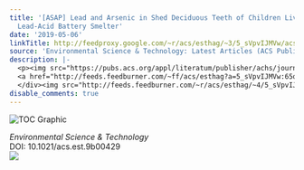 ```yaml
---
title: '[ASAP] Lead and Arsenic in Shed Deciduous Teeth of Children Living Near a
  Lead-Acid Battery Smelter'
date: '2019-05-06'
linkTitle: http://feedproxy.google.com/~r/acs/esthag/~3/5_sVpvIJMVw/acs.est.9b00429
source: 'Environmental Science & Technology: Latest Articles (ACS Publications)'
description: |-
  <p><img src="https://pubs.acs.org/appl/literatum/publisher/achs/journals/content/esthag/0/esthag.ahead-of-print/acs.est.9b00429/20190503/images/medium/es-2019-004293_0003.gif" alt="TOC Graphic"/></p><div><cite>Environmental Science & Technology</cite></div><div>DOI: 10.1021/acs.est.9b00429</div><div class="feedflare">
  <a href="http://feeds.feedburner.com/~ff/acs/esthag?a=5_sVpvIJMVw:65qa6PkPfKQ:yIl2AUoC8zA"><img src="http://feeds.feedburner.com/~ff/acs/esthag?d=yIl2AUoC8zA" border="0"></img></a>
  </div><img src="http://feeds.feedburner.com/~r/acs/esthag/~4/5_sVpvIJMVw" height="1" width="1" ...
disable_comments: true
---
```

<p><img src="https://pubs.acs.org/appl/literatum/publisher/achs/journals/content/esthag/0/esthag.ahead-of-print/acs.est.9b00429/20190503/images/medium/es-2019-004293_0003.gif" alt="TOC Graphic"/></p><div><cite>Environmental Science & Technology</cite></div><div>DOI: 10.1021/acs.est.9b00429</div><div class="feedflare">
<a href="http://feeds.feedburner.com/~ff/acs/esthag?a=5_sVpvIJMVw:65qa6PkPfKQ:yIl2AUoC8zA"><img src="http://feeds.feedburner.com/~ff/acs/esthag?d=yIl2AUoC8zA" border="0"></img></a>
</div><img src="http://feeds.feedburner.com/~r/acs/esthag/~4/5_sVpvIJMVw" height="1" width="1" ...